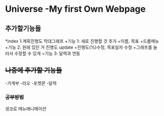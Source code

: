 # Universe -My first Own Webpage

## 추가할기능들
*index
	1.계획진행도 막대그래프
		+기능 1: 새로 진행할 것 추가
			+이름, 목표
		 	+드롭메뉴
		+기능 2: 원래 있던 거 진행도 update
			+진행도(%)수정, 목표일자 수정
			+그래프를 눌러서 수정할 수 있게
		+기능 3: 달력과 연동
		
## ~~나중에 추가할 기능들~~
-가계부
-라오
-포켓몬
-달력

### ~~공부방법~~
생코로 메뉴애니메이션